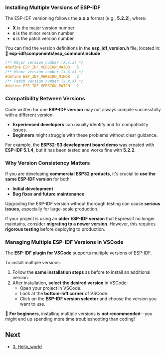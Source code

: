 ### Installing Multiple Versions of ESP-IDF  

The ESP-IDF versioning follows the **x.x.x** format (e.g., **5.2.2**), where:  

- **X** is the major version number  
- **x** is the minor version number  
- **x** is the patch version number  

You can find the version definitions in the **esp_idf_version.h** file, located in:  
📂 **esp-idf\components\esp_common\include**  

```c
/** Major version number (X.x.x) */
#define ESP_IDF_VERSION_MAJOR   5
/** Minor version number (x.X.x) */
#define ESP_IDF_VERSION_MINOR   2
/** Patch version number (x.x.X) */
#define ESP_IDF_VERSION_PATCH   2
```

### Compatibility Between Versions  

Code written for one **ESP-IDF version** may not always compile successfully with a different version.  

- **Experienced developers** can usually identify and fix compatibility issues.  
- **Beginners** might struggle with these problems without clear guidance.  

For example, the **ESP32-S3 development board demo** was created with **ESP-IDF 5.1.4**, but it has been tested and works fine with **5.2.2**.  

### Why Version Consistency Matters  

If you are developing **commercial ESP32 products**, it's crucial to **use the same ESP-IDF version** for both:  
- **Initial development**  
- **Bug fixes and future maintenance**  

Upgrading the ESP-IDF version without thorough testing can cause **serious issues**, especially for large-scale production.  

If your project is using an **older ESP-IDF version** that Espressif no longer maintains, consider **migrating to a newer version**. However, this requires **rigorous testing** before deploying to production.  

### Managing Multiple ESP-IDF Versions in VSCode  

The **ESP-IDF plugin for VSCode** supports multiple versions of ESP-IDF.  

To install multiple versions:  
1. Follow the **same installation steps** as before to install an additional version.  
2. After installation, **select the desired version** in VSCode:  
   - Open your project in VSCode.  
   - Look at the **bottom-left corner** of VSCode.  
   - Click on the **ESP-IDF version selector** and choose the version you want to use.  

🚫 **For beginners**, installing multiple versions is **not recommended**—you might end up spending more time troubleshooting than coding!


## Next

- [3. Hello_world](Hello_world.md)